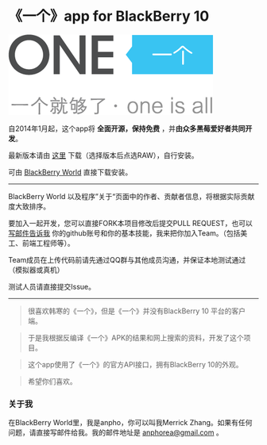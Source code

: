 《一个》app for BlackBerry 10
====

<img src="https://github.com/anpho/one/raw/master/src/www/img/welcome.png" />

自2014年1月起，这个app将 **全面开源，保持免费** ，并**由众多黑莓爱好者共同开发**。

最新版本请由 [这里](https://github.com/anpho/one/tree/master/dist) 下载（选择版本后点选RAW），自行安装。

可由 [BlackBerry World](https://appworld.blackberry.com/webstore/content/45960893) 直接下载安装。

<hr>

BlackBerry World 以及程序”关于“页面中的作者、贡献者信息，将根据实际贡献度大致排序。

要加入一起开发，您可以直接FORK本项目修改后提交PULL REQUEST，也可以[写邮件告诉我](anphorea@gmail.com) 你的github账号和你的基本技能，我来把你加入Team。（包括美工、前端工程师等）。

Team成员在上传代码前请先通过QQ群与其他成员沟通，并保证本地测试通过（模拟器或真机）

测试人员请直接提交Issue。

<hr>

>很喜欢韩寒的《一个》，但是《一个》并没有BlackBerry 10 平台的客户端。

>于是我根据反编译《一个》APK的结果和网上搜索的资料，开发了这个项目。

>这个app使用了《一个》的官方API接口，拥有BlackBerry 10的外观。

>希望你们喜欢。


### 关于我

在BlackBerry World里，我是anpho，你可以叫我Merrick Zhang。如果有任何问题，请直接写邮件给我。我的邮件地址是 [anphorea@gmail.com](anphorea@gmail.com) 。
